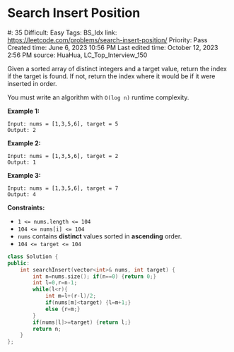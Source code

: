 # Search Insert Position

#: 35
Difficult: Easy
Tags: BS_Idx
link: https://leetcode.com/problems/search-insert-position/
Priority: Pass
Created time: June 6, 2023 10:56 PM
Last edited time: October 12, 2023 2:56 PM
source: HuaHua, LC_Top_Interview_150

Given a sorted array of distinct integers and a target value, return the index if the target is found. If not, return the index where it would be if it were inserted in order.

You must write an algorithm with `O(log n)` runtime complexity.

**Example 1:**

```
Input: nums = [1,3,5,6], target = 5
Output: 2

```

**Example 2:**

```
Input: nums = [1,3,5,6], target = 2
Output: 1

```

**Example 3:**

```
Input: nums = [1,3,5,6], target = 7
Output: 4

```

**Constraints:**

- `1 <= nums.length <= 104`
- `104 <= nums[i] <= 104`
- `nums` contains **distinct** values sorted in **ascending** order.
- `104 <= target <= 104`

```cpp
class Solution {
public:
    int searchInsert(vector<int>& nums, int target) {
        int n=nums.size(); if(n==0) {return 0;}
        int l=0,r=n-1;
        while(l<r){
            int m=l+(r-l)/2;
            if(nums[m]<target) {l=m+1;}
            else {r=m;}
        }
        if(nums[l]>=target) {return l;}
        return n;
    }
};
```